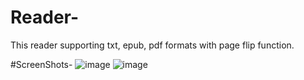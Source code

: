 # Reader-

This reader supporting txt, epub, pdf formats with page flip function.


#ScreenShots-
![image](https://github.com/mobyzhang/Reader-/raw/add-temp-pdf-menu-branch/home.jpg)
![image](https://github.com/mobyzhang/Reader-/raw/add-temp-pdf-menu-branch/column.jpg)

